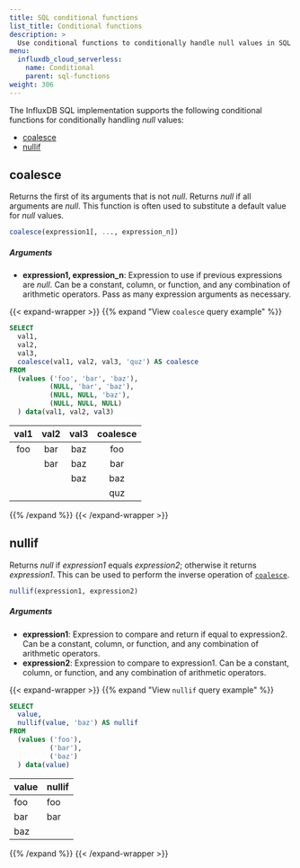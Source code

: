 ```yaml
---
title: SQL conditional functions
list_title: Conditional functions
description: >
  Use conditional functions to conditionally handle null values in SQL queries.
menu:
  influxdb_cloud_serverless:
    name: Conditional
    parent: sql-functions    
weight: 306
---
```


The InfluxDB SQL implementation supports the following conditional functions for
conditionally handling _null_ values:

- [coalesce](#coalesce)
- [nullif](#nullif)

## coalesce

Returns the first of its arguments that is not _null_.
Returns _null_ if all arguments are _null_.
This function is often used to substitute a default value for _null_ values.

```sql
coalesce(expression1[, ..., expression_n])
```

##### Arguments

- **expression1, expression_n**:
  Expression to use if previous expressions are _null_.
  Can be a constant, column, or function, and any combination of arithmetic operators.
  Pass as many expression arguments as necessary.

{{< expand-wrapper >}}
{{% expand "View `coalesce` query example" %}}

```sql
SELECT
  val1,
  val2,
  val3,
  coalesce(val1, val2, val3, 'quz') AS coalesce
FROM
  (values ('foo', 'bar', 'baz'),
          (NULL, 'bar', 'baz'),
          (NULL, NULL, 'baz'),
          (NULL, NULL, NULL)
  ) data(val1, val2, val3)
```

| val1 | val2 | val3 | coalesce |
| :--: | :--: | :--: | :------: |
| foo  | bar  | baz  |   foo    |
|      | bar  | baz  |   bar    |
|      |      | baz  |   baz    |
|      |      |      |   quz    |

{{% /expand %}}
{{< /expand-wrapper >}}

## nullif

Returns _null_ if _expression1_ equals _expression2_; otherwise it returns _expression1_.
This can be used to perform the inverse operation of [`coalesce`](#coalesce).

```sql
nullif(expression1, expression2)
```

##### Arguments

- **expression1**: Expression to compare and return if equal to expression2.
  Can be a constant, column, or function, and any combination of arithmetic operators.
- **expression2**: Expression to compare to expression1.
  Can be a constant, column, or function, and any combination of arithmetic operators.

{{< expand-wrapper >}}
{{% expand "View `nullif` query example" %}}

```sql
SELECT
  value,
  nullif(value, 'baz') AS nullif
FROM
  (values ('foo'),
          ('bar'),
          ('baz')
  ) data(value)
```

| value | nullif |
| :---- | :----- |
| foo   | foo    |
| bar   | bar    |
| baz   |        |

{{% /expand %}}
{{< /expand-wrapper >}}
